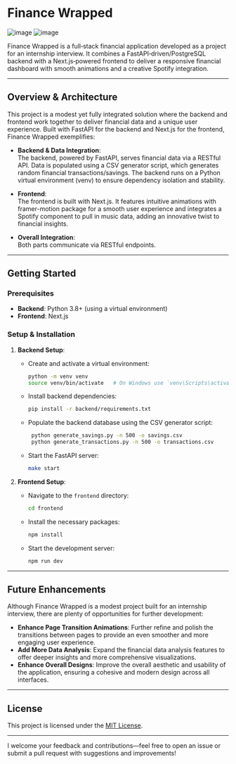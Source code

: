 # Finance Wrapped



![image](https://github.com/user-attachments/assets/f9127178-b2f8-4267-b40b-6d9789c4eb41)
![image](https://github.com/user-attachments/assets/404e5e99-4bec-4c7c-b00f-3c0dfe8e672b)


Finance Wrapped is a full‑stack financial application developed as a project for an internship interview. It combines a FastAPI‑driven/PostgreSQL backend with a Next.js‑powered frontend to deliver a responsive financial dashboard with smooth animations and a creative Spotify integration.

---

## Overview & Architecture

This project is a modest yet fully integrated solution where the backend and frontend work together to deliver financial data and a unique user experience. Built with FastAPI for the backend and Next.js for the frontend, Finance Wrapped exemplifies:

- **Backend & Data Integration**:  
  The backend, powered by FastAPI, serves financial data via a RESTful API. Data is populated using a CSV generator script, which generates random financial transactions/savings. The backend runs on a Python virtual environment (venv) to ensure dependency isolation and stability.

- **Frontend**:  
  The frontend is built with Next.js. It features intuitive animations with framer-motion package for a smooth user experience and integrates a Spotify component to pull in music data, adding an innovative twist to financial insights.

- **Overall Integration**:  
  Both parts communicate via RESTful endpoints. 

---

## Getting Started

### Prerequisites

- **Backend**:  Python 3.8+ (using a virtual environment)
- **Frontend**: Next.js

### Setup & Installation

1. **Backend Setup**:
   - Create and activate a virtual environment:
     ```bash
     python -m venv venv
     source venv/bin/activate   # On Windows use `venv\Scripts\activate`
     ```
   - Install backend dependencies:
     ```bash
     pip install -r backend/requirements.txt
     ```
   - Populate the backend database using the CSV generator script:
     ```bash
      python generate_savings.py -n 500 -o savings.csv
      python generate_transactions.py -n 500 -o transactions.csv
     ```
   - Start the FastAPI server:
     ```bash
     make start
     ```

2. **Frontend Setup**:
   - Navigate to the `frontend` directory:
     ```bash
     cd frontend
     ```
   - Install the necessary packages:
     ```bash
     npm install
     ```
   - Start the development server:
     ```bash
     npm run dev
     ```
---

## Future Enhancements

Although Finance Wrapped is a modest project built for an internship interview, there are plenty of opportunities for further development:

- **Enhance Page Transition Animations**: Further refine and polish the transitions between pages to provide an even smoother and more engaging user experience.
- **Add More Data Analysis**: Expand the financial data analysis features to offer deeper insights and more comprehensive visualizations.
- **Enhance Overall Designs**: Improve the overall aesthetic and usability of the application, ensuring a cohesive and modern design across all interfaces.

---

## License

This project is licensed under the [MIT License](LICENSE).

---

I welcome your feedback and contributions—feel free to open an issue or submit a pull request with suggestions and improvements!
